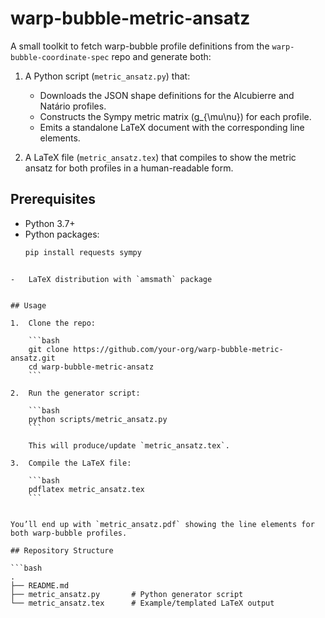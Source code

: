# warp-bubble-metric-ansatz

A small toolkit to fetch warp-bubble profile definitions from the `warp-bubble-coordinate-spec` repo and generate both:

1. A Python script (`metric_ansatz.py`) that:
   - Downloads the JSON shape definitions for the Alcubierre and Natário profiles.
   - Constructs the Sympy metric matrix \(g_{\mu\nu}\) for each profile.
   - Emits a standalone LaTeX document with the corresponding line elements.

2. A LaTeX file (`metric_ansatz.tex`) that compiles to show the metric ansatz for both profiles in a human-readable form.

## Prerequisites

- Python 3.7+
- Python packages:
  ```bash
  pip install requests sympy
```

-   LaTeX distribution with `amsmath` package
    

## Usage

1.  Clone the repo:
    
    ```bash
    git clone https://github.com/your-org/warp-bubble-metric-ansatz.git
    cd warp-bubble-metric-ansatz
    ```
    
2.  Run the generator script:
    
    ```bash
    python scripts/metric_ansatz.py
    ```
    
    This will produce/update `metric_ansatz.tex`.
    
3.  Compile the LaTeX file:
    
    ```bash
    pdflatex metric_ansatz.tex
    ```
    

You’ll end up with `metric_ansatz.pdf` showing the line elements for both warp-bubble profiles.

## Repository Structure

```bash
.
├── README.md
├── metric_ansatz.py       # Python generator script
└── metric_ansatz.tex      # Example/templated LaTeX output
```
